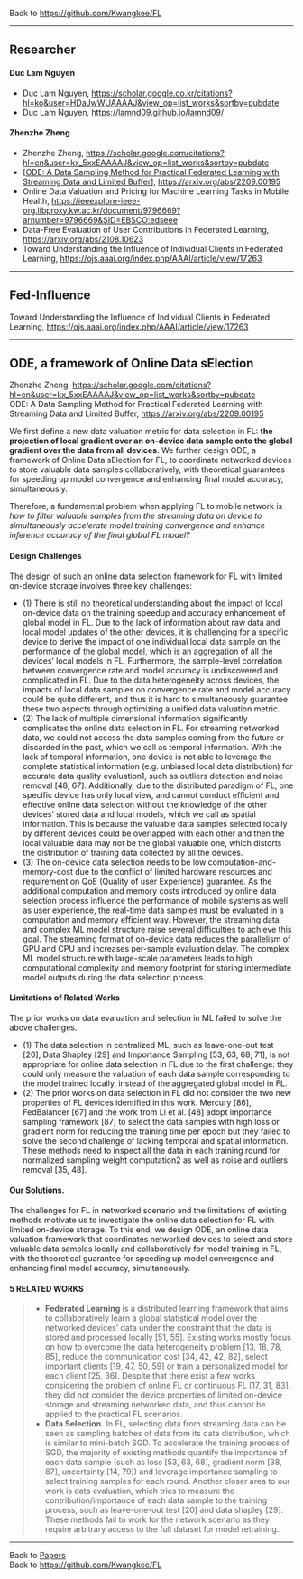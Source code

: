 Back to https://github.com/Kwangkee/FL
***

## Researcher 

#### Duc Lam Nguyen
- Duc Lam Nguyen, https://scholar.google.co.kr/citations?hl=ko&user=HDaJwWUAAAAJ&view_op=list_works&sortby=pubdate
- Duc Lam Nguyen, https://lamnd09.github.io/lamnd09/

#### Zhenzhe Zheng
- Zhenzhe Zheng, https://scholar.google.com/citations?hl=en&user=kx_5xxEAAAAJ&view_op=list_works&sortby=pubdate
- [[ODE: A Data Sampling Method for Practical Federated Learning with Streaming Data and Limited Buffer](https://github.com/Kwangkee/FL/blob/main/FL@ClientSelection.md#ode-a-framework-of-online-data-selection)], https://arxiv.org/abs/2209.00195 
- Online Data Valuation and Pricing for Machine Learning Tasks in Mobile Health, https://ieeexplore-ieee-org.libproxy.kw.ac.kr/document/9796669?arnumber=9796669&SID=EBSCO:edseee
- Data-Free Evaluation of User Contributions in Federated Learning, https://arxiv.org/abs/2108.10623
- Toward Understanding the Influence of Individual Clients in Federated Learning, https://ojs.aaai.org/index.php/AAAI/article/view/17263


***  
## Fed-Influence
Toward Understanding the Influence of Individual Clients in Federated Learning, https://ojs.aaai.org/index.php/AAAI/article/view/17263  




***  
## ODE, a framework of Online Data sElection  
Zhenzhe Zheng, https://scholar.google.com/citations?hl=en&user=kx_5xxEAAAAJ&view_op=list_works&sortby=pubdate  
ODE: A Data Sampling Method for Practical Federated Learning with Streaming Data and Limited Buffer, https://arxiv.org/abs/2209.00195 

We first define a new data valuation metric for data selection in FL: **the projection of local gradient over an on-device data sample onto the global gradient over the data from all devices**. We further design ODE, a framework of Online Data sElection for FL, to coordinate networked devices to store valuable data samples collaboratively, with theoretical guarantees for speeding up model convergence and enhancing final model accuracy, simultaneously.

Therefore, a fundamental problem when applying FL to mobile network is *how to filter valuable samples from the streaming data on device to simultaneously accelerate model training convergence and enhance inference accuracy of the final global FL model?*

#### Design Challenges
The design of such an online data selection framework for FL with limited on-device storage involves three key challenges:
- (1) There is still no theoretical understanding about the impact of local on-device data on the training speedup and accuracy enhancement of global model in FL. Due to the lack of information about raw data and local model updates of the other devices, it is challenging for a specific device to derive the impact of one individual local data sample on the performance of the global model, which is an aggregation of all the devices’ local models in FL. Furthermore, the sample-level correlation between convergence rate and model accuracy is undiscovered and complicated in FL. Due to the data heterogeneity across devices, the impacts of local data samples on convergence rate and model accuracy could be quite different, and thus it is hard to simultaneously guarantee these two aspects through optimizing a unified data valuation metric.
- (2) The lack of multiple dimensional information significantly complicates the online data selection in FL. For streaming networked data, we could not access the data samples coming from the future or discarded in the past, which we call as temporal information. With the lack of temporal information, one device is not able to leverage the complete statistical information (e.g. unbiased local data distribution) for accurate data quality evaluation1, such as outliers detection and noise removal [48, 67]. Additionally, due to the distributed paradigm of FL, one specific device has only local view, and cannot conduct efficient and effective online data selection without the knowledge of the other devices’ stored data and local models, which we call as spatial information. This is because the valuable data samples selected locally by different devices could be overlapped with each other and then the local valuable data may not be the global valuable one, which distorts the distribution of training data collected by all the devices.
- (3) The on-device data selection needs to be low computation-and-memory-cost due to the conflict of limited hardware resources and requirement on QoE (Quality of user Experience) guarantee. As the additional computation and memory costs introduced by online data selection process influence the performance of mobile systems as well as user experience, the real-time data samples must be evaluated in a computation and memory efficient way. However, the streaming data and complex ML model structure raise several difficulties to achieve this goal. The streaming format of on-device data reduces the parallelism of GPU and CPU and increases per-sample evaluation delay. The complex ML model structure with large-scale parameters leads to high computational complexity and memory footprint for storing intermediate model outputs during the data selection process.

#### Limitations of Related Works
The prior works on data evaluation and selection in ML failed to solve the above challenges.
- (1) The data selection in centralized ML, such as leave-one-out test [20], Data Shapley [29] and Importance Sampling [53, 63, 68, 71], is not appropriate for online data selection in FL due to the first challenge: they could only measure the valuation of each data sample corresponding to the model trained locally, instead of the aggregated global model in FL.
- (2) The prior works on data selection in FL did not consider the two new properties of FL devices identified in this work. Mercury [86], FedBalancer [67] and the work from Li et al. [48] adopt importance sampling framework [87] to select the data samples with high loss or gradient norm for reducing the training time per epoch but they failed to solve the second challenge of lacking temporal and spatial information. These methods need to inspect all the data in each training round for normalized sampling weight computation2 as well as noise and outliers removal [35, 48].

#### Our Solutions. 
The challenges for FL in networked scenario and the limitations of existing methods motivate us to investigate the online data selection for FL with limited on-device storage. To this end, we design ODE, an online data valuation framework that coordinates networked devices to select and store valuable data samples locally and collaboratively for model training in FL, with the theoretical guarantee for speeding up model convergence and enhancing final model accuracy, simultaneously.


#### 5 RELATED WORKS

>- **Federated Learning** is a distributed learning framework that aims to collaboratively learn a global statistical model over the networked devices’ data under the constraint that the data is stored and processed locally [51, 55]. Existing works mostly focus on how to overcome the data heterogeneity problem [13, 18, 78, 85], reduce the communication cost [34, 42, 42, 82], select important clients [19, 47, 50, 59] or train a personalized model for each client [25, 36]. Despite that
there exist a few works considering the problem of online FL or continuous FL [17, 31, 83], they did not consider the device properties of limited on-device storage and streaming networked data, and thus cannot be applied to the practical FL scenarios.
>- **Data Selection.** In FL, selecting data from streaming data can be seen as sampling batches of data from its data distribution, which is similar to mini-batch SGD. To accelerate the training process of SGD, the majority of existing methods quantify the importance of each data sample (such as loss [53, 63, 68], gradient norm [38, 87], uncertainty [14, 79]) and leverage importance sampling to select training samples for each round. Another closer area to our work is data evaluation, which
tries to measure the contribution/importance of each data sample to the training process, such as leave-one-out test [20] and data shapley [29]. These methods fail to work for the network scenario as they require arbitrary access to the full dataset for model retraining.

***
Back to [Papers](#papers)  
Back to https://github.com/Kwangkee/FL
